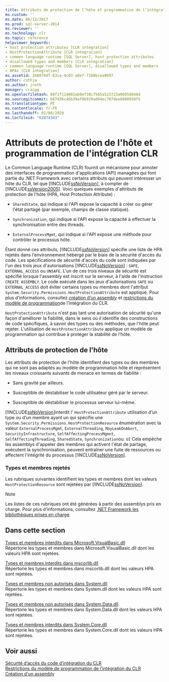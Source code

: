 ```yaml
---
title: Attributs de protection de l’hôte et programmation de l’intégration du CLR | Microsoft Docs
ms.custom: ''
ms.date: 06/13/2017
ms.prod: sql-server-2014
ms.reviewer: ''
ms.technology: clr
ms.topic: reference
helpviewer_keywords:
- host protection attributes [CLR integration]
- HostProtectionAttribute [CLR integration]
- common language runtime [SQL Server], host protection attributes
- disallowed types and members [CLR integration]
- common language runtime [SQL Server], disallowed types and members
- HPAs [CLR integration]
ms.assetid: 268078df-63ca-4c03-a8e7-7108bcea9697
author: rothja
ms.author: jroth
manager: craigg
ms.openlocfilehash: 68f1f114002ab0ef38c7565a523723a06958048d
ms.sourcegitcommit: b87d36c46b39af8b929ad94ec707dee8800950f5
ms.translationtype: MT
ms.contentlocale: fr-FR
ms.lasthandoff: 02/08/2020
ms.locfileid: "62874343"
---
```

# <a name="host-protection-attributes-and-clr-integration-programming"></a>Attributs de protection de l'hôte et programmation de l'intégration CLR
  Le Common Language Runtime (CLR) fournit un mécanisme pour annoter des interfaces de programmation d'applications (API) managées qui font partie du .NET Framework avec certains attributs qui peuvent intéresser un hôte du CLR, tel que [!INCLUDE[ssNoVersion](../../includes/ssnoversion-md.md)], à compter de [!INCLUDE[ssVersion2005](../../includes/ssversion2005-md.md)]. Voici quelques exemples d'attributs de protection de l'hôte (HPA, Host Protection Attribute) :  
  
-   
  `SharedState`, qui indique si l'API expose la capacité à créer ou gérer l'état partagé (par exemple, champs de classe statique).  
  
-   
  `Synchronization`, qui indique si l'API expose la capacité à effectuer la synchronisation entre des threads.  
  
-   
  `ExternalProcessMgmt`, qui indique si l'API expose une méthode pour contrôler le processus hôte.  
  
 Étant donné ces attributs, [!INCLUDE[ssNoVersion](../../includes/ssnoversion-md.md)] spécifie une liste de HPA rejetés dans l'environnement hébergé par le biais de la sécurité d'accès du code. Les spécifications de sécurité d'accès du code sont indiquées par l'un des trois jeux d'autorisations [!INCLUDE[ssNoVersion](../../includes/ssnoversion-md.md)] : `SAFE`, `EXTERNAL_ACCESS` ou `UNSAFE`. L'un de ces trois niveaux de sécurité est spécifié lorsque l'assembly est inscrit sur le serveur, à l'aide de l'instruction `CREATE ASSEMBLY`. Le code exécuté dans les jeux d'autorisations `SAFE` ou `EXTERNAL_ACCESS` doit éviter certains types ou membres dont l'attribut `System.Security.Permissions.HostProtectionAttribute` est appliqué. Pour plus d’informations, consultez [création d’un assembly](../clr-integration/assemblies/creating-an-assembly.md) et [restrictions du modèle de programmation](../clr-integration/database-objects/clr-integration-programming-model-restrictions.md)de l’intégration du CLR.  
  
 
  `HostProtectionAttribute` n'est pas tant une autorisation de sécurité qu'une façon d'améliorer la fiabilité, dans le sens où il identifie des constructions de code spécifiques, à savoir des types ou des méthodes, que l'hôte peut rejeter. L'utilisation de `HostProtectionAttribute` applique un modèle de programmation qui contribue à protéger la stabilité de l'hôte.  
  
## <a name="host-protection-attributes"></a>Attributs de protection de l'hôte  
 Les attributs de protection de l'hôte identifient des types ou des membres qui ne sont pas adaptés au modèle de programmation hôte et représentent les niveaux croissants suivants de menace en termes de fiabilité :  
  
-   Sans gravité par ailleurs.  
  
-   Susceptible de déstabiliser le code utilisateur géré par le serveur.  
  
-   Susceptible de déstabiliser le processus serveur lui-même.  
  
 [!INCLUDE[ssNoVersion](../../includes/ssnoversion-md.md)]interdit l' `HostProtectionAttribute` utilisation d’un type ou d’un membre ayant un qui spécifie une `System.Security.Permissions.HostProtectionResource` énumération avec la valeur `ExternalProcessMgmt`, `ExternalThreading`, `MayLeakOnAbort`, `SecurityInfrastructure`, `SelfAffectingProcessMgmnt`, `SelfAffectingThreading`, `SharedState`, `Synchronization`ou. `UI` Cela empêche les assemblys d'appeler des membres qui activent l'état de partage, exécutent la synchronisation, peuvent entraîner une fuite de ressources ou affectent l'intégrité du processus [!INCLUDE[ssNoVersion](../../includes/ssnoversion-md.md)].  
  
### <a name="disallowed-types-and-members"></a>Types et membres rejetés  
 Les rubriques suivantes identifient les types et membres dont les valeurs `HostProtectionResource` sont rejetées par [!INCLUDE[ssNoVersion](../../includes/ssnoversion-md.md)].  
  
> [!NOTE]  
>  Les listes de ces rubriques ont été générées à partir des assemblys pris en charge.  Pour plus d’informations, consultez [.NET Framework les bibliothèques prises en charge](../clr-integration/database-objects/supported-net-framework-libraries.md).  
  
## <a name="in-this-section"></a>Dans cette section  
 [Types et membres interdits dans Microsoft.VisualBasic.dll](disallowed-types-and-members-in-microsoft-visualbasic-dll.md)  
 Répertorie les types et membres dans Microsoft.VisualBasic.dll dont les valeurs HPA sont rejetées.  
  
 [Types et membres interdits dans mscorlib.dll](disallowed-types-and-members-in-mscorlib-dll.md)  
 Répertorie les types et membres dans mscorlib.dll dont les valeurs HPA sont rejetées.  
  
 [Types et membres non autorisés dans System.dll](disallowed-types-and-members-in-system-dll.md)  
 Répertorie les types et membres dans System.dll dont les valeurs HPA sont rejetées.  
  
 [Types et membres non autorisés dans System.Data.dll](disallowed-types-and-members-in-system-data-dll.md)  
 Répertorie les types et membres dans System.Data.dll dont les valeurs HPA sont rejetées.  
  
 [Types et membres interdits dans System.Core.dll](disallowed-types-and-members-in-system-core-dll.md)  
 Répertorie les types et membres dans System.Core.dll dont les valeurs HPA sont rejetées.  
  
## <a name="see-also"></a>Voir aussi  
 [Sécurité d’accès du code d’intégration du CLR](../clr-integration/security/clr-integration-code-access-security.md)   
 [Restrictions du modèle de programmation de l’intégration du CLR](../clr-integration/database-objects/clr-integration-programming-model-restrictions.md)   
 [Création d'un assembly](../clr-integration/assemblies/creating-an-assembly.md)  
  
  
